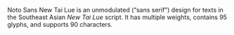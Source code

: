 Noto Sans New Tai Lue is an unmodulated (“sans serif”) design for texts in the Southeast Asian _New Tai Lue_ script. It has multiple weights, contains 95 glyphs, and supports 90 characters.